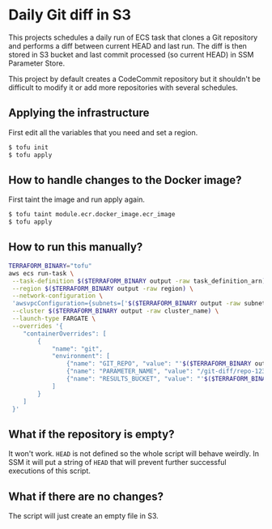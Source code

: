 Daily Git diff in S3
===================
This projects schedules a daily run of ECS task that clones a Git repository and
performs a diff between current HEAD and last run. The diff is then stored in S3
bucket and last commit processed (so current HEAD) in SSM Parameter Store.

This project by default creates a CodeCommit repository but it shouldn't be
difficult to modify it or add more repositories with several schedules.

## Applying the infrastructure
First edit all the variables that you need and set a region.

```bash
$ tofu init
$ tofu apply
```

## How to handle changes to the Docker image?
First taint the image and run apply again.

```bash
$ tofu taint module.ecr.docker_image.ecr_image
$ tofu apply
```

## How to run this manually?
```bash
TERRAFORM_BINARY="tofu"
aws ecs run-task \
 --task-definition $($TERRAFORM_BINARY output -raw task_definition_arn) \
 --region $($TERRAFORM_BINARY output -raw region) \
 --network-configuration \
 'awsvpcConfiguration={subnets=['$($TERRAFORM_BINARY output -raw subnet_id)'],securityGroups=['$($TERRAFORM_BINARY output -raw sg_id)'],assignPublicIp=ENABLED}' \
 --cluster $($TERRAFORM_BINARY output -raw cluster_name) \
 --launch-type FARGATE \
 --overrides '{
    "containerOverrides": [
        {
            "name": "git",
            "environment": [
                {"name": "GIT_REPO", "value": "'$($TERRAFORM_BINARY output -raw repo_name)'"},
                {"name": "PARAMETER_NAME", "value": "/git-diff/repo-123"},
                {"name": "RESULTS_BUCKET", "value": "'$($TERRAFORM_BINARY output -raw bucket_name)'/reporesults"}
            ]
        }
    ]
 }'
```

## What if the repository is empty?
It won't work. `HEAD` is not defined so the whole script will behave weirdly. In
SSM it will put a string of `HEAD` that will prevent further successful
executions of this script.

## What if there are no changes?
The script will just create an empty file in S3.